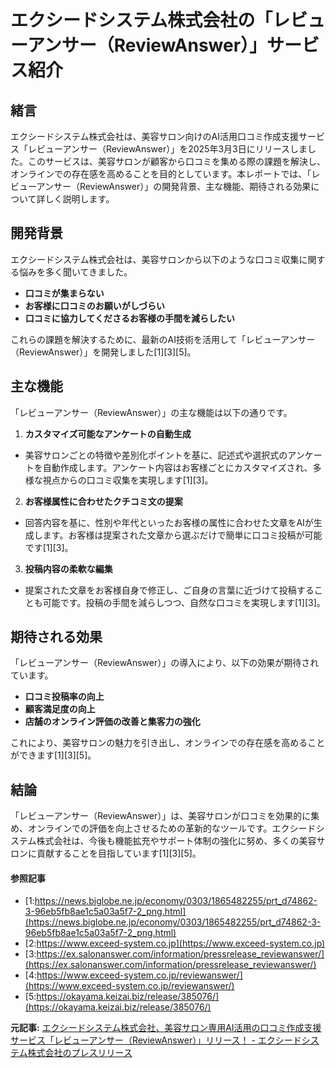 # エクシードシステム株式会社の「レビューアンサー（ReviewAnswer）」サービス紹介

## 緒言

エクシードシステム株式会社は、美容サロン向けのAI活用口コミ作成支援サービス「レビューアンサー（ReviewAnswer）」を2025年3月3日にリリースしました。このサービスは、美容サロンが顧客から口コミを集める際の課題を解決し、オンラインでの存在感を高めることを目的としています。本レポートでは、「レビューアンサー（ReviewAnswer）」の開発背景、主な機能、期待される効果について詳しく説明します。

## 開発背景

エクシードシステム株式会社は、美容サロンから以下のような口コミ収集に関する悩みを多く聞いてきました。

- **口コミが集まらない**
- **お客様に口コミのお願いがしづらい**
- **口コミに協力してくださるお客様の手間を減らしたい**

これらの課題を解決するために、最新のAI技術を活用して「レビューアンサー（ReviewAnswer）」を開発しました[1][3][5]。

## 主な機能

「レビューアンサー（ReviewAnswer）」の主な機能は以下の通りです。

1. **カスタマイズ可能なアンケートの自動生成**
 - 美容サロンごとの特徴や差別化ポイントを基に、記述式や選択式のアンケートを自動作成します。アンケート内容はお客様ごとにカスタマイズされ、多様な視点からの口コミ収集を実現します[1][3]。

2. **お客様属性に合わせたクチコミ文の提案**
 - 回答内容を基に、性別や年代といったお客様の属性に合わせた文章をAIが生成します。お客様は提案された文章から選ぶだけで簡単に口コミ投稿が可能です[1][3]。

3. **投稿内容の柔軟な編集**
 - 提案された文章をお客様自身で修正し、ご自身の言葉に近づけて投稿することも可能です。投稿の手間を減らしつつ、自然な口コミを実現します[1][3]。

## 期待される効果

「レビューアンサー（ReviewAnswer）」の導入により、以下の効果が期待されています。

- **口コミ投稿率の向上**
- **顧客満足度の向上**
- **店舗のオンライン評価の改善と集客力の強化**

これにより、美容サロンの魅力を引き出し、オンラインでの存在感を高めることができます[1][3][5]。

## 結論

「レビューアンサー（ReviewAnswer）」は、美容サロンが口コミを効果的に集め、オンラインでの評価を向上させるための革新的なツールです。エクシードシステム株式会社は、今後も機能拡充やサポート体制の強化に努め、多くの美容サロンに貢献することを目指しています[1][3][5]。

#### 参照記事
- [1:https://news.biglobe.ne.jp/economy/0303/1865482255/prt_d74862-3-96eb5fb8ae1c5a03a5f7-2_png.html](https://news.biglobe.ne.jp/economy/0303/1865482255/prt_d74862-3-96eb5fb8ae1c5a03a5f7-2_png.html)
- [2:https://www.exceed-system.co.jp](https://www.exceed-system.co.jp)
- [3:https://ex.salonanswer.com/information/pressrelease_reviewanswer/](https://ex.salonanswer.com/information/pressrelease_reviewanswer/)
- [4:https://www.exceed-system.co.jp/reviewanswer/](https://www.exceed-system.co.jp/reviewanswer/)
- [5:https://okayama.keizai.biz/release/385076/](https://okayama.keizai.biz/release/385076/)


**元記事:** [エクシードシステム株式会社、美容サロン専用AI活用の口コミ作成支援サービス「レビューアンサー（ReviewAnswer）」リリース！ - エクシードシステム株式会社のプレスリリース](https://www.value-press.com/pressrelease/350025)